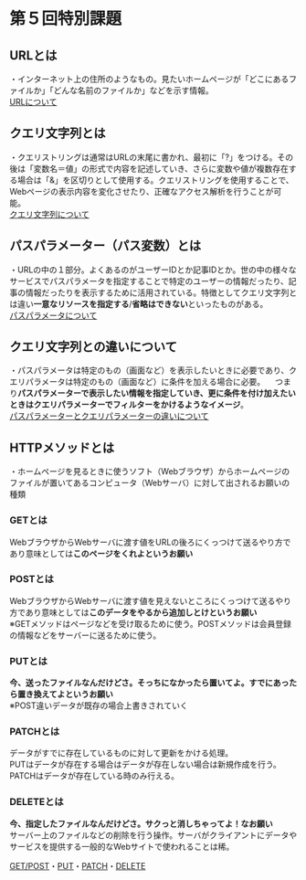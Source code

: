 # 第５回特別課題
## URLとは  
・インターネット上の住所のようなもの。見たいホームページが「どこにあるファイルか」「どんな名前のファイルか」などを示す情報。  
[URLについて](https://wa3.i-3-i.info/word114.html)  

  ## クエリ文字列とは  
・クエリストリングは通常はURLの末尾に書かれ、最初に「?」をつける。その後は「変数名＝値」の形式で内容を記述していき、さらに変数や値が複数存在する場合は「&」を区切りとして使用する。クエリストリングを使用することで、Webページの表示内容を変化させたり、正確なアクセス解析を行うことが可能。  
[クエリ文字列について](https://ssaits.jp/promapedia/technology/query-string.html)  

## パスパラメーター（パス変数）とは　　
・URLの中の１部分。よくあるのがユーザーIDとか記事IDとか。世の中の様々なサービスでパスパラメータを指定することで特定のユーザーの情報だったり、記事の情報だったりを表示するために活用されている。特徴としてクエリ文字列とは違い**一意なリソースを指定する**/**省略はできない**といったものがある。  
[パスパラメータについて](https://zenn.dev/fujishiro/scraps/3a060b10b17a93)


## クエリ文字列との違いについて
・パスパラメータは特定のもの（画面など）を表示したいときに必要であり、クエリパラメータは特定のもの（画面など）に条件を加える場合に必要。
　つまり**パスパラメーターで表示したい情報を指定していき、更に条件を付け加えたいときはクエリパラメーターでフィルターをかけるようなイメージ**。  
 [パスパラメーターとクエリパラメーターの違いについて](https://zenn.dev/eri_agri/articles/859a3362db8386)  

   ## HTTPメソッドとは  
・ホームページを見るときに使うソフト（Webブラウザ）からホームページのファイルが置いてあるコンピュータ（Webサーバ）に対して出されるお願いの種類  
### GETとは  
WebブラウザからWebサーバに渡す値をURLの後ろにくっつけて送るやり方であり意味としては**このページをくれよというお願い**  

### POSTとは  
WebブラウザからWebサーバに渡す値を見えないところにくっつけて送るやり方であり意味としては**このデータをやるから追加しとけというお願い**  
※GETメソッドはページなどを受け取るために使う。POSTメソッドは会員登録の情報などをサーバーに送るために使う。  

### PUTとは  
**今、送ったファイルなんだけどさ。そっちになかったら置いてよ。すでにあったら置き換えてよというお願い**  
※POST違いデータが既存の場合上書きされていく  

### PATCHとは　　
データがすでに存在しているものに対して更新をかける処理。  
PUTはデータが存在する場合はデータが存在しない場合は新規作成を行う。PATCHはデータが存在している時のみ行える。  

### DELETEとは　　
**今、指定したファイルなんだけどさ。サクっと消しちゃってよ！なお願い**  
サーバー上のファイルなどの削除を行う操作。サーバがクライアントにデータやサービスを提供する一般的なWebサイトで使われることは稀。  

[GET/POST](https://wa3.i-3-i.info/word110431.html)・[PUT](https://e-words.jp/w/PUT%E3%83%A1%E3%82%BD%E3%83%83%E3%83%89.html)・[PATCH](https://omathin.com/http-method/)・[DELETE](https://e-words.jp/w/DELETE%E3%83%A1%E3%82%BD%E3%83%83%E3%83%89.html)



